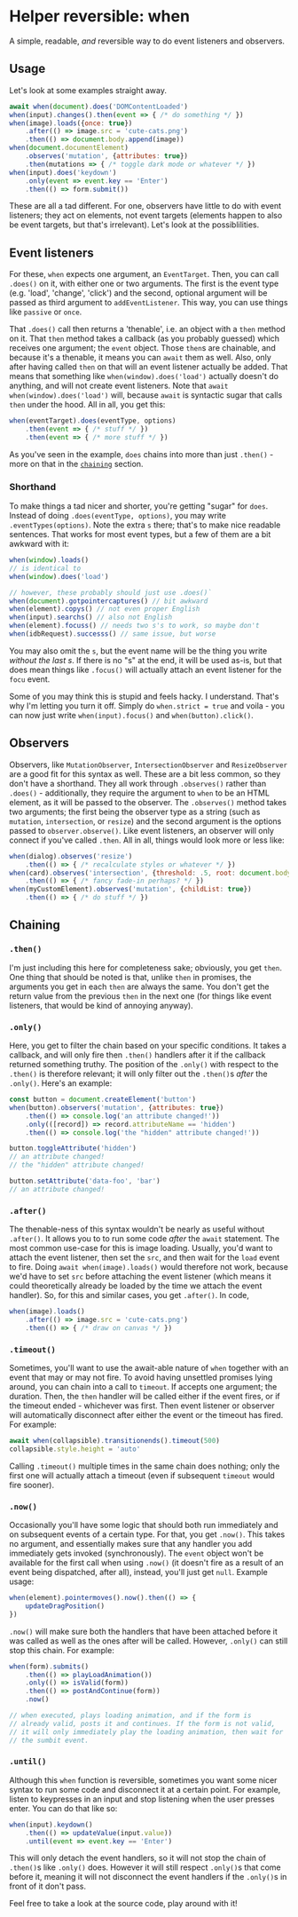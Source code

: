 # Helper reversible: when

A simple, readable, _and_ reversible way to do event listeners and observers.

## Usage

Let's look at some examples straight away.
```js
await when(document).does('DOMContentLoaded')
when(input).changes().then(event => { /* do something */ })
when(image).loads({once: true})
    .after(() => image.src = 'cute-cats.png')
    .then(() => document.body.append(image))
when(document.documentElement)
    .observes('mutation', {attributes: true})
    .then(mutations => { /* toggle dark mode or whatever */ })
when(input).does('keydown')
    .only(event => event.key == 'Enter')
    .then(() => form.submit())
```
These are all a tad different. For one, observers have little to do with event listeners; they act on elements, not event targets (elements happen to also be event targets, but that's irrelevant). Let's look at the possiblilities.


## Event listeners

For these, `when` expects one argument, an `EventTarget`. Then, you can call `.does()` on it, with either one or two arguments. The first is the event type (e.g. 'load', 'change', 'click') and the second, optional argument will be passed as third argument to `addEventListener`. This way, you can use things like `passive` or `once`.

That `.does()` call then returns a 'thenable', i.e. an object with a `then` method on it. That `then` method takes a callback (as you probably guessed) which receives one argument; the `event` object. Those `then`s are chainable, and because it's a thenable, it means you can `await` them as well. Also, only after having called `then` on that will an event listener actually be added. That means that something like `when(window).does('load')` actually doesn't do anything, and will not create event listeners. Note that `await when(window).does('load')` will, because `await` is syntactic sugar that calls `then` under the hood. All in all, you get this:
```js
when(eventTarget).does(eventType, options)
    .then(event => { /* stuff */ })
    .then(event => { /* more stuff */ })
```
As you've seen in the example, `does` chains into more than just `.then()` - more on that in the [`chaining`](#chaining) section.


### Shorthand

To make things a tad nicer and shorter, you're getting "sugar" for `does`. Instead of doing `.does(eventType, options)`, you may write `.eventTypes(options)`. Note the extra `s` there; that's to make nice readable sentences. That works for most event types, but a few of them are a bit awkward with it:
```js
when(window).loads()
// is identical to
when(window).does('load')

// however, these probably should just use .does()`
when(document).gotpointercaptures() // bit awkward
when(element).copys() // not even proper English
when(input).searchs() // also not English
when(element).focuss() // needs two s's to work, so maybe don't
when(idbRequest).successs() // same issue, but worse
```
You may also omit the `s`, but the event name will be the thing you write _without the last s_. If there is no "s" at the end, it will be used as-is, but that does mean things like `.focus()` will actually attach an event listener for the `focu` event.

Some of you may think this is stupid and feels hacky. I understand. That's why I'm letting you turn it off. Simply do `when.strict = true` and voila - you can now just write `when(input).focus()` and `when(button).click()`.

## Observers

Observers, like `MutationObserver`, `IntersectionObserver` and `ResizeObserver` are a good fit for this syntax as well. These are a bit less common, so they don't have a shorthand. They all work through `.observes()` rather than `.does()` - additionally, they require the argument to `when` to be an HTML element, as it will be passed to the observer. The `.observes()` method takes two arguments; the first being the observer type as a string (such as `mutation`, `intersection`, or `resize`) and the second argument is the options passed to `observer.observe()`. Like event listeners, an observer will only connect if you've called `.then`. All in all, things would look more or less like:
```js
when(dialog).observes('resize')
    .then(() => { /* recalculate styles or whatever */ })
when(card).observes('intersection', {threshold: .5, root: document.body})
    .then(() => { /* fancy fade-in perhaps? */ })
when(myCustomElement).observes('mutation', {childList: true})
    .then(() => { /* do stuff */ })
```

<a name="chaining"></a>
## Chaining

### `.then()`

I'm just including this here for completeness sake; obviously, you get `then`. One thing that should be noted is that, unlike `then` in promises, the arguments you get in each `then` are always the same. You don't get the return value from the previous `then` in the next one (for things like event listeners, that would be kind of annoying anyway).

### `.only()`

Here, you get to filter the chain based on your specific conditions. It takes a callback, and will only fire then `.then()` handlers after it if the callback returned something truthy. The position of the `.only()` with respect to the `.then()` is therefore relevant; it will only filter out the `.then()`s _after_ the `.only()`. Here's an example:
```js
const button = document.createElement('button')
when(button).observers('mutation', {attributes: true})
    .then(() => console.log('an attribute changed!'))
    .only(([record]) => record.attributeName == 'hidden')
    .then(() => console.log('the "hidden" attribute changed!'))

button.toggleAttribute('hidden')
// an attribute changed!
// the "hidden" attribute changed!

button.setAttribute('data-foo', 'bar')
// an attribute changed!
```

### `.after()`

The thenable-ness of this syntax wouldn't be nearly as useful without `.after()`. It allows you to to run some code _after_ the `await` statement. The most common use-case for this is image loading. Usually, you'd want to attach the event listener, then set the `src`, and then wait for the `load` event to fire. Doing `await when(image).loads()` would therefore not work, because we'd have to set `src` before attaching the event listener (which means it could theoretically already be loaded by the time we attach the event handler). So, for this and similar cases, you get `.after()`. In code,
```js
when(image).loads()
    .after(() => image.src = 'cute-cats.png')
    .then(() => { /* draw on canvas */ })
```

### `.timeout()`

Sometimes, you'll want to use the await-able nature of `when` together with an event that may or may not fire. To avoid having unsettled promises lying around, you can chain into a call to `timeout`. If accepts one argument; the duration. Then, the `then` handler will be called either if the event fires, or if the timeout ended - whichever was first. Then event listener or observer will automatically disconnect after either the event or the timeout has fired. For example:
```js
await when(collapsible).transitionends().timeout(500)
collapsible.style.height = 'auto'
```
Calling `.timeout()` multiple times in the same chain does nothing; only the first one will actually attach a timeout (even if subsequent `timeout` would fire sooner).

### `.now()`

Occasionally you'll have some logic that should both run immediately and on subsequent events of a certain type. For that, you get `.now()`. This takes no argument, and essentially makes sure that any handler you add immediately gets invoked (synchronously). The `event` object won't be available for the first call when using `.now()` (it doesn't fire as a result of an event being dispatched, after all), instead, you'll just get `null`. Example usage:
```js
when(element).pointermoves().now().then(() => {
    updateDragPosition()
})
```
`.now()` will make sure both the handlers that have been attached before it was called as well as the ones after will be called. However, `.only()` can still stop this chain. For example:
```js
when(form).submits()
    .then(() => playLoadAnimation())
    .only(() => isValid(form))
    .then(() => postAndContinue(form))
    .now()

// when executed, plays loading animation, and if the form is
// already valid, posts it and continues. If the form is not valid,
// it will only immediately play the loading animation, then wait for
// the sumbit event.
```

### `.until()`

Although this `when` function is reversible, sometimes you want some nicer syntax to run some code and disconnect it at a certain point. For example, listen to keypresses in an input and stop listening when the user presses enter. You can do that like so:
```js
when(input).keydown()
    .then(() => updateValue(input.value))
    .until(event => event.key == 'Enter')
```
This will only detach the event handlers, so it will not stop the chain of `.then()`s like `.only()` does. However it will still respect `.only()`s that come before it, meaning it will not disconnect the event handlers if the `.only()`s in front of it don't pass.

Feel free to take a look at the source code, play around with it!
